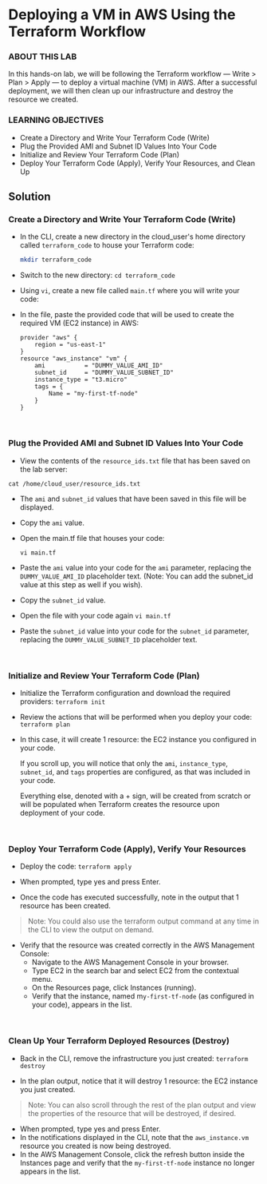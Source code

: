 # Deploying a VM in AWS Using the Terraform Workflow

### ABOUT THIS LAB
In this hands-on lab, we will be following the Terraform workflow — Write > Plan > Apply — to deploy a virtual machine (VM) in AWS. After a successful deployment, we will then clean up our infrastructure and destroy the resource we created.

### LEARNING OBJECTIVES
- Create a Directory and Write Your Terraform Code (Write)
- Plug the Provided AMI and Subnet ID Values Into Your Code
- Initialize and Review Your Terraform Code (Plan)
- Deploy Your Terraform Code (Apply), Verify Your Resources, and Clean Up


## Solution

### Create a Directory and Write Your Terraform Code (Write)
- In the CLI, create a new directory in the cloud_user's home directory called `terraform_code` to house your Terraform code:
    ```sh
    mkdir terraform_code
    ```
- Switch to the new directory:
    `cd terraform_code`

- Using `vi`, create a new file called `main.tf` where you will write your code:
- In the file, paste the provided code that will be used to create the required VM (EC2 instance) in AWS:
  
    ```hcl
    provider "aws" {
        region = "us-east-1"
    }
    resource "aws_instance" "vm" {
        ami           = "DUMMY_VALUE_AMI_ID"
        subnet_id     = "DUMMY_VALUE_SUBNET_ID"
        instance_type = "t3.micro"
        tags = {
            Name = "my-first-tf-node"
        }
    }
    ```

<br>

### Plug the Provided AMI and Subnet ID Values Into Your Code
- View the contents of the `resource_ids.txt` file that has been saved on the lab server:

`cat /home/cloud_user/resource_ids.txt`

- The `ami` and `subnet_id` values that have been saved in this file will be displayed.
- Copy the `ami` value.
- Open the main.tf file that houses your code:

    `vi main.tf`

- Paste the `ami` value into your code for the `ami` parameter, replacing the `DUMMY_VALUE_AMI_ID` placeholder text. (Note: You can add the subnet_id value at this step as well if you wish).
- Copy the `subnet_id` value.
- Open the file with your code again `vi main.tf`
- Paste the `subnet_id` value into your code for the `subnet_id` parameter, replacing the `DUMMY_VALUE_SUBNET_ID` placeholder text.

<br>

### Initialize and Review Your Terraform Code (Plan)

- Initialize the Terraform configuration and download the required providers:
    `terraform init`

- Review the actions that will be performed when you deploy your code:
    `terraform plan`

- In this case, it will create 1 resource: the EC2 instance you configured in your code.

    If you scroll up, you will notice that only the `ami`, `instance_type`, `subnet_id`, and `tags` properties are configured, as that was included in your code.

    Everything else, denoted with a + sign, will be created from scratch or will be populated when Terraform creates the resource upon deployment of your code.


<br>

### Deploy Your Terraform Code (Apply), Verify Your Resources
- Deploy the code:
    `terraform apply`

- When prompted, type yes and press Enter.
- Once the code has executed successfully, note in the output that 1 resource has been created.
> Note: You could also use the terraform output command at any time in the CLI to view the output on demand.

- Verify that the resource was created correctly in the AWS Management Console:
    - Navigate to the AWS Management Console in your browser.
    - Type EC2 in the search bar and select EC2 from the contextual menu.
    - On the Resources page, click Instances (running).
    - Verify that the instance, named m`y-first-tf-node` (as configured in your code), appears in the list.



<br>

### Clean Up Your Terraform Deployed Resources (Destroy)
- Back in the CLI, remove the infrastructure you just created:
    `terraform destroy`

- In the plan output, notice that it will destroy 1 resource: the EC2 instance you just created.

> Note: You can also scroll through the rest of the plan output and view the properties of the resource that will be destroyed, if desired.

- When prompted, type yes and press Enter.
- In the notifications displayed in the CLI, note that the `aws_instance.vm` resource you created is now being destroyed.
- In the AWS Management Console, click the refresh button inside the Instances page and verify that the `my-first-tf-node` instance no longer appears in the list.